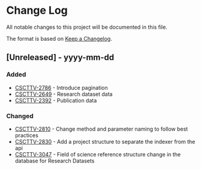 
# Change Log
All notable changes to this project will be documented in this file.
 
The format is based on [Keep a Changelog](http://keepachangelog.com/).
 
## [Unreleased] - yyyy-mm-dd

### Added
- [CSCTTV-2786](https://jira.eduuni.fi/browse/CSCTTV-2786) - Introduce pagination
- [CSCTTV-2649](https://jira.eduuni.fi/browse/CSCTTV-2649) - Research dataset data
- [CSCTTV-2392](https://jira.eduuni.fi/browse/CSCTTV-2392) - Publication data
 
### Changed
- [CSCTTV-2810](https://jira.eduuni.fi/browse/CSCTTV-2810) - Change method and parameter naming to follow best practices
- [CSCTTV-2830](https://jira.eduuni.fi/browse/CSCTTV-2830) - Add a project structure to separate the indexer from the api
- [CSCTTV-3047](https://jira.eduuni.fi/browse/CSCTTV-3047) - Field of science reference structure change in the database for Research Datasets
